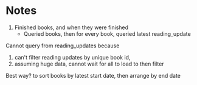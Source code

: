 Notes
=====
1) Finished books, and when they were finished
    - Queried books, then for every book, queried latest reading_update





Cannot query from reading_updates because
1) can't filter reading updates by unique book id,
2) assuming huge data, cannot wait for all to load to then filter

Best way? to sort books by latest start date, then arrange by end date
